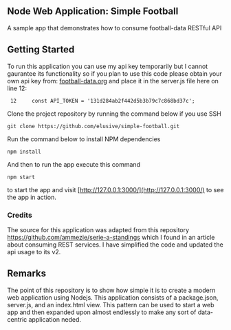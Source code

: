 ## Node Web Application:  Simple Football
A sample app that demonstrates how to consume football-data RESTful API

## Getting Started
To run this application you can use my api key temporarily but I cannot gaurantee its functionality so if you plan to use this code please obtain your own api key from: [football-data.org](https://www.football-data.org/client/register) and place it in the server.js file here on line 12: 
```
 12     const API_TOKEN = '131d284ab2f442d5b3b79c7c868bd37c';
```

Clone the project repository by running the command below if you use SSH

`git clone https://github.com/elusive/simple-football.git`


Run the command below to install NPM dependencies

`npm install`

And then to run the app execute this command

`npm start`

to start the app and visit [http://127.0.0.1:3000/](http://127.0.0.1:3000/) to see the app in action.

### Credits
The source for this application was adapted from this repository <https://github.com/ammezie/serie-a-standings> which I found in an article about consuming REST services.  I have simplified the code and updated the api usage to its v2.

## Remarks
The point of this repository is to show how simple it is to create a modern web application using Nodejs.  This application consists of a package.json, server.js, and an index.html view.  This pattern can be used to start a web app and then expanded upon almost endlessly to make any sort of data-centric application neded.
